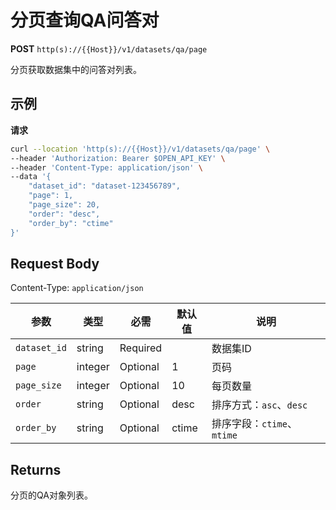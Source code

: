 # 分页查询QA问答对

**POST** `http(s)://{{Host}}/v1/datasets/qa/page`

分页获取数据集中的问答对列表。

## 示例

**请求**
```bash
curl --location 'http(s)://{{Host}}/v1/datasets/qa/page' \
--header 'Authorization: Bearer $OPEN_API_KEY' \
--header 'Content-Type: application/json' \
--data '{
    "dataset_id": "dataset-123456789",
    "page": 1,
    "page_size": 20,
    "order": "desc",
    "order_by": "ctime"
}'
```

## Request Body
Content-Type: `application/json`

| 参数 | 类型 | 必需 | 默认值 | 说明 |
|-----|------|------|--------|------|
| `dataset_id` | string | Required | | 数据集ID |
| `page` | integer | Optional | 1 | 页码 |
| `page_size` | integer | Optional | 10 | 每页数量 |
| `order` | string | Optional | desc | 排序方式：`asc`、`desc` |
| `order_by` | string | Optional | ctime | 排序字段：`ctime`、`mtime` |

## Returns
分页的QA对象列表。
